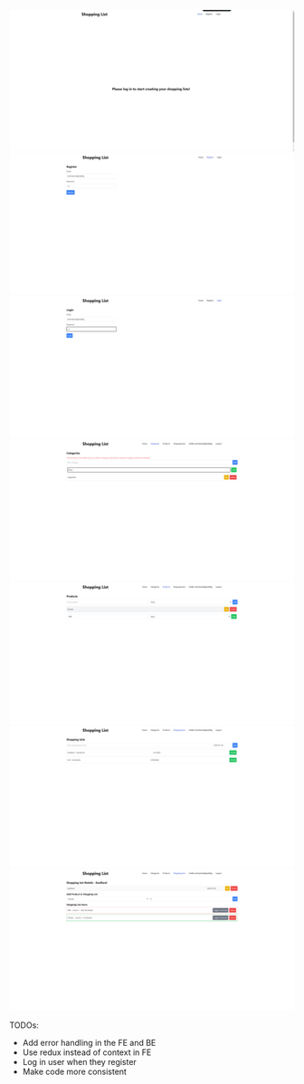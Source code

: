![SS1](./images/home.png)
![SS2](./images/register.png)
![SS3](./images/login.png)
![SS4](./images/categories.png)
![SS5](./images/products.png)
![SS6](./images/shopping-lists.png)
![SS7](./images/shopping-list-details.png)


TODOs:
- Add error handling in the FE and BE
- Use redux instead of context in FE
- Log in user when they register
- Make code more consistent